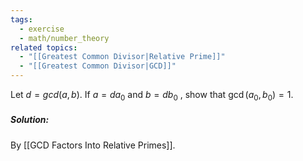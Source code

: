 ```yaml
---
tags:
  - exercise
  - math/number_theory
related topics:
  - "[[Greatest Common Divisor|Relative Prime]]"
  - "[[Greatest Common Divisor|GCD]]"
---
```

Let $d = gcd(a, b)$. If $a = da_0$ and $b = db_0$ , show that $\gcd(a_0 , b_0 ) = 1$.
##### Solution:
By [[GCD Factors Into Relative Primes]].